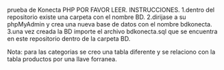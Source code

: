 prueba de Konecta PHP
POR FAVOR LEER.
INSTRUCCIONES.
1.dentro del repositorio existe una carpeta con el nombre BD.
2.dirijase a su phpMyAdmin y crea una nueva base de datos con el nombre bdkonecta.
3.una vez creada la BD importe el archivo bdkonecta.sql que se encuentra en este repositorio dentro de la carpeta BD.

Nota: para las categorias se creo una tabla diferente y se relaciono con la tabla productos por una llave forranea.
